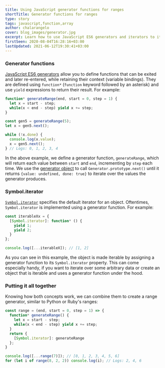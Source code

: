 ```yaml
---
title: Using JavaScript generator functions for ranges
shortTitle: Generator functions for ranges
type: story
tags: javascript,function,array
author: chalarangelo
cover: blog_images/generator.jpg
excerpt: Learn how to use JavaScript ES6 generators and iterators to iterate over ranges of numbers.
firstSeen: 2020-08-04T16:28:16+03:00
lastUpdated: 2021-06-12T19:30:41+03:00
---
```


### Generator functions

[JavaScript ES6 generators](https://developer.mozilla.org/en-US/docs/Web/JavaScript/Reference/Statements/function*) allow you to define functions that can be exited and later re-entered, while retaining their context (variable bindings). They are defined using `function*` (`function` keyword followed by an asterisk) and use `yield` expressions to return their result. For example:

```js
function* generateRange(end, start = 0, step = 1) {
  let x = start - step;
  while(x < end - step) yield x += step;
}

const gen5 = generateRange(5);
let x = gen5.next();

while (!x.done) {
  console.log(x.value);
  x = gen5.next();
} // Logs: 0, 1, 2, 3, 4
```

In the above example, we define a generator function, `generateRange`, which will return each value between `start` and `end`, incrementing by `step` each time. We use the [generator object](https://developer.mozilla.org/en-US/docs/Web/JavaScript/Reference/Global_Objects/Generator) to call `Generator.prototype.next()` until it returns `{value: undefined, done: true}` to iterate over the values the generator produces.

### Symbol.iterator

[`Symbol.iterator`](https://developer.mozilla.org/en-US/docs/Web/JavaScript/Reference/Global_Objects/Symbol/iterator) specifies the default iterator for an object. Oftentimes, `Symbol.iterator` is implemented using a generator function. For example:

```js
const iterableXx = {
  [Symbol.iterator]: function* () {
    yield 1;
    yield 2;
  }
};

console.log([...iterableX]); // [1, 2]
```

As you can see in this example, the object is made iterable by assigning a generator function to its `Symbol.iterator` property. This can come especially handy, if you want to iterate over some arbitrary data or create an object that is iterable and uses a generator function under the hood.

### Putting it all together

Knowing how both concepts work, we can combine them to create a range generator, similar to Python or Ruby's ranges:

```js
const range = (end, start = 0, step = 1) => {
  function* generateRange() {
    let x = start - step;
    while(x < end - step) yield x += step;
  }
  return {
    [Symbol.iterator]: generateRange
  };
}

console.log([...range(7)]); // [0, 1, 2, 3, 4, 5, 6]
for (let i of range(8, 2, 2)) console.log(i); // Logs: 2, 4, 6
```
